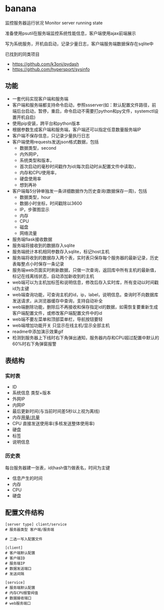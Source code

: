 ﻿# banana

监控服务器运行状况
Monitor server running state

准备使用psutil在服务端监控系统性能信息，客户端使用ajax前端展示

写为系统服务，开机自启动，记录少量日志，客户端服务端数据保存在sqlite中


已找到的同类项目
- https://github.com/k3oni/pydash
- https://github.com/hypersport/sysinfo

## 功能
- 一套代码实现客户端和服务端
- 客户端和服务端都支持命令启动，参照ssserver(如：默认配置文件路径，前端后台启动，暂停，重启，命令启动不需要打python和py文件，systemctl设置开机自启)
- 使用pip安装，跨平台和python版本
- 根据参数生成客户端和服务端，客户端还可以指定任意数量服务端IP
- 客户端不保存信息，只记录少量执行日志
- 客户端使用requests发送json格式数据，包括
  - 数据类型，second
  - 内外网IP，
  - 系统类型和版本，
  - 首次启动的毫秒时间戳作为id(每次启动时从配置文件中读取)，
  - 内存和CPU使用率，
  - 硬盘使用率
  - 想到再补
- 客户端每5分钟单独发一条详细数据作为历史查询(数据保存一周)，包括
  - 数据类型，hour
  - 数据小时坐标，时间戳除以3600
  - IP，步骤图显示
  - 内存
  - CPU
  - 磁盘
  - 网络流量
- 服务端flask接收数据
- 服务端将接收到的数据存入sqlite
- 服务端统计本机相同参数存入sqlite，标记host主机
- 服务端将收到的数据存入两个表，实时表只保存每个服务器的最新记录，历史表每整点小时保存一条记录
- 服务端web页面实时刷新数据，只做一次查询，返回库中所有主机的最新值，标记在线离线状态，自动添加新收到的主机
- web端可以为主机加标签和说明信息，修改后存入实时库，所有变动以时间戳id为主键
- web端查询功能，可查询主机的id，ip，label，说明信息。查询时不向数据库发送请求，从浏览器缓存中查询，支持自动补全
- web端删除功能，删除后不再接收和保存指定id的数据，如需恢复要重新生成客户端配置文件，或修改客户端配置文件中的id
- web端不要左菜单和顶部菜单栏，导航按钮要轻
- web端增加功能开关 只显示在线主机/显示全部主机
- readme中添加演示效果gif
- 检测到服务器上下线时右下角弹出通知，服务器内存和CPU超过配置中默认的60%时右下角弹窗报警

## 表结构

### 实时表
- ID
- 系统信息 类型+版本
- 外网IP
- 内网IP
- 最后更新时间(与当前时间差5秒以上视为离线)
- 内存[用量/总量](前端计算百分比)
- CPU 直接发送使用率(多核发送整体使用率)
- 硬盘
- 标签
- 说明信息

### 历史表
每台服务器建一张表，id(hash值?)做表名，时间为主键
- 信息产生的时间
- 内存
- CPU
- 硬盘


## 配置文件结构
```shell
[server type] client/service
# 服务器类型 客户端/服务端

# 二选一写入配置文件

[client]
# 客户端默认配置
# 客户端ID
# 服务端IP
# 数据发送端口
# 发送间隔

[service]
# 服务端默认配置
# 内存CPU报警阀值
# 数据接收端口
# web服务端口
```


